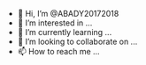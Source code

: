 - 👋 Hi, I’m @ABADY20172018
- 👀 I’m interested in ...
- 🌱 I’m currently learning ...
- 💞️ I’m looking to collaborate on ...
- 📫 How to reach me ...

<!---
ABADY20172018/ABADY20172018 is a ✨ special ✨ repository because its `README.md` (this file) appears on your GitHub profile.
You can click the Preview link to take a look at your changes.
---><!-- Google tag (gtag.js) -->
<script async src="https://www.googletagmanager.com/gtag/js?id=G-JCDK4W8YG6">
</script>
<script>
  window.dataLayer = window.dataLayer || [];
  function gtag(){dataLayer.push(arguments);}
  gtag('js', new Date());

  gtag('config', 'G-JCDK4W8YG6');
</script>
